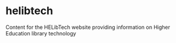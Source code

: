 # helibtech
Content for the HELibTech website providing information on Higher Education library technology
